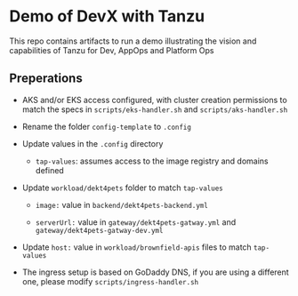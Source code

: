 
# Demo of DevX with Tanzu 

This repo contains artifacts to run a demo illustrating the vision and capabilities of Tanzu for Dev, AppOps and Platform Ops

## Preperations 

- AKS and/or EKS access configured, with cluster creation permissions to match the specs in ```scripts/eks-handler.sh``` and ```scripts/aks-handler.sh```
- Rename the folder ```config-template``` to  ```.config``` 

- Update values in the ```.config``` directory

  - ```tap-values```: assumes access to the image registry and domains defined

- Update ```workload/dekt4pets``` folder to match ```tap-values```

  - ```image:``` value in ```backend/dekt4pets-backend.yml```

  - ```serverUrl:``` value in ```gateway/dekt4pets-gatway.yml``` and ```gateway/dekt4pets-gatway-dev.yml```

- Update ```host:``` value in ```workload/brownfield-apis``` files to match ```tap-values```

- The ingress setup is based on GoDaddy DNS, if you are using a different one, please modify ```scripts/ingress-handler.sh```
